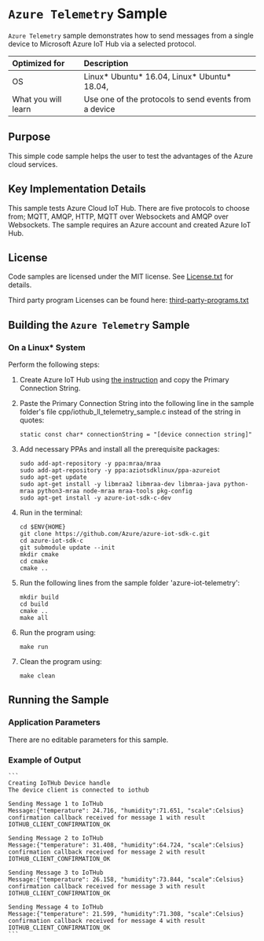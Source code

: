 # `Azure Telemetry` Sample

`Azure Telemetry` sample demonstrates how to send messages from a single device to Microsoft Azure IoT Hub via a selected protocol.

| Optimized for                     | Description
|:---                               |:---
| OS                                | Linux* Ubuntu* 16.04, Linux* Ubuntu* 18.04,
| What you will learn               | Use one of the protocols to send events from a device

## Purpose
This simple code sample helps the user to test the advantages of the Azure cloud services.

## Key Implementation Details
This sample tests Azure Cloud IoT Hub. There are five protocols to choose from; MQTT, AMQP, HTTP, MQTT over Websockets and AMQP over Websockets.
The sample requires an Azure account and created Azure IoT Hub.

## License
Code samples are licensed under the MIT license. See
[License.txt](https://github.com/oneapi-src/oneAPI-samples/blob/master/License.txt) for details.

Third party program Licenses can be found here: [third-party-programs.txt](https://github.com/oneapi-src/oneAPI-samples/blob/master/third-party-programs.txt)

## Building the `Azure Telemetry` Sample

### On a Linux* System

Perform the following steps:

1. Create Azure IoT Hub using [the instruction](https://docs.microsoft.com/en-us/azure/iot-hub/iot-hub-create-through-portal) and copy the Primary Connection String.

2. Paste the Primary Connection String into the following line in the sample folder's file cpp/iothub_ll_telemetry_sample.c instead of the string in quotes:
    ```
    static const char* connectionString = "[device connection string]"
    ```

3. Add necessary PPAs and install all the prerequisite packages:
    ```
    sudo add-apt-repository -y ppa:mraa/mraa 
    sudo add-apt-repository -y ppa:aziotsdklinux/ppa-azureiot 
    sudo apt-get update 
    sudo apt-get install -y libmraa2 libmraa-dev libmraa-java python-mraa python3-mraa node-mraa mraa-tools pkg-config 
    sudo apt-get install -y azure-iot-sdk-c-dev
    ```

4. Run in the terminal:
    ```
    cd $ENV{HOME}
    git clone https://github.com/Azure/azure-iot-sdk-c.git
    cd azure-iot-sdk-c
    git submodule update --init
    mkdir cmake
    cd cmake
    cmake ..
    ```

5. Run the following lines from the sample folder 'azure-iot-telemetry':
    ```
    mkdir build
    cd build
    cmake ..
    make all
    ```
6. Run the program using:  
    ```
    make run
    ```
7. Clean the program using:
    ```
    make clean
    ```
## Running the Sample

### Application Parameters

There are no editable parameters for this sample.

### Example of Output
    ```
    Creating IoTHub Device handle
    The device client is connected to iothub

    Sending Message 1 to IoTHub
    Message:{"temperature": 24.716, "humidity":71.651, "scale":Celsius}
    confirmation callback received for message 1 with result IOTHUB_CLIENT_CONFIRMATION_OK

    Sending Message 2 to IoTHub
    Message:{"temperature": 31.408, "humidity":64.724, "scale":Celsius}
    confirmation callback received for message 2 with result IOTHUB_CLIENT_CONFIRMATION_OK

    Sending Message 3 to IoTHub
    Message:{"temperature": 26.158, "humidity":73.844, "scale":Celsius}
    confirmation callback received for message 3 with result IOTHUB_CLIENT_CONFIRMATION_OK

    Sending Message 4 to IoTHub
    Message:{"temperature": 21.599, "humidity":71.308, "scale":Celsius}
    confirmation callback received for message 4 with result IOTHUB_CLIENT_CONFIRMATION_OK
    ```
